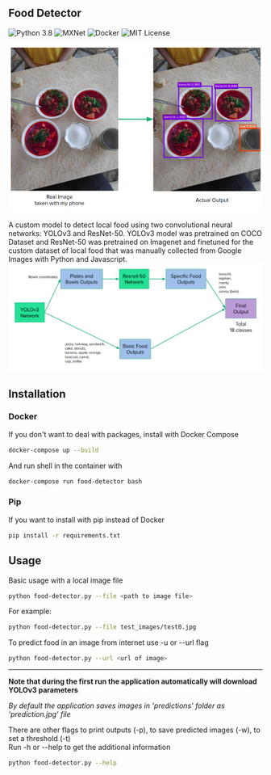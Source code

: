 ## Food Detector
![Python 3.8](https://img.shields.io/badge/python-v3.8-blue?style=flat)
![MXNet](https://img.shields.io/badge/mxnet-v1.6-blue?style=flat)
![Docker](https://img.shields.io/badge/docker-v19.03-blue?style=flat)
![MIT License](https://img.shields.io/github/license/turdubars/food-detector?style=flat&color=green)

![Food Detector Demo](readme/demo.png)


A custom model to detect local food using two convolutional neural networks: YOLOv3 and ResNet-50.
YOLOv3 model was pretrained on COCO Dataset and ResNet-50 was pretrained on Imagenet and finetuned for the custom dataset of local food that was manually collected from Google Images with Python and Javascript.
![Model structure](readme/structure.png)
## Installation
### Docker
If you don't want to deal with packages, install with Docker Compose
```bash
docker-compose up --build
```
And run shell in the container with
```bash
docker-compose run food-detector bash
```

### Pip
If you want to install with pip instead of Docker
```bash
pip install -r requirements.txt
```

## Usage

Basic usage with a local image file
```bash
python food-detector.py --file <path to image file>
```
For example:
```bash
python food-detector.py --file test_images/test0.jpg
```

To predict food in an image from internet use -u or --url flag
```bash
python food-detector.py --url <url of image>
```
-----------

**Note that during the first run the application automatically will download YOLOv3 parameters**

*By default the application saves images in 'predictions' folder as 'prediction.jpg' file*

There are other flags to print outputs (-p), to save predicted images (-w), to set a threshold (-t)\
Run -h or --help to get the additional information
```bash
python food-detector.py --help
```
